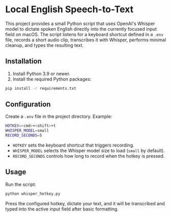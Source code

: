 # Local English Speech-to-Text

This project provides a small Python script that uses OpenAI's Whisper model
to dictate spoken English directly into the currently focused input field on
macOS. The script listens for a keyboard shortcut defined in a `.env` file,
records a short audio clip, transcribes it with Whisper, performs minimal
cleanup, and types the resulting text.

## Installation

1. Install Python 3.9 or newer.
2. Install the required Python packages:

```bash
pip install -r requirements.txt
```

## Configuration

Create a `.env` file in the project directory. Example:

```bash
HOTKEY=<cmd>+<shift>+t
WHISPER_MODEL=small
RECORD_SECONDS=5
```

- `HOTKEY` sets the keyboard shortcut that triggers recording.
- `WHISPER_MODEL` selects the Whisper model size to load (`small` by default).
- `RECORD_SECONDS` controls how long to record when the hotkey is pressed.

## Usage

Run the script:

```bash
python whisper_hotkey.py
```

Press the configured hotkey, dictate your text, and it will be transcribed
and typed into the active input field after basic formatting.
